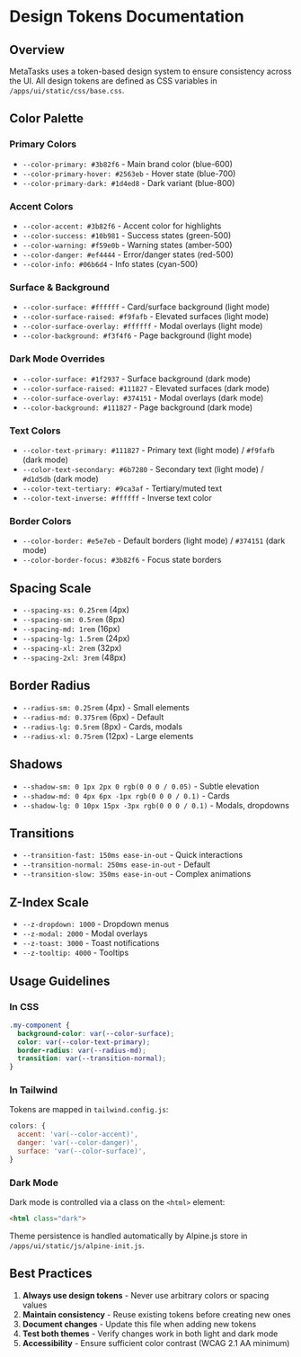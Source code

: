 # Design Tokens Documentation

## Overview

MetaTasks uses a token-based design system to ensure consistency across the UI. All design tokens are defined as CSS variables in `/apps/ui/static/css/base.css`.

## Color Palette

### Primary Colors
- `--color-primary: #3b82f6` - Main brand color (blue-600)
- `--color-primary-hover: #2563eb` - Hover state (blue-700)
- `--color-primary-dark: #1d4ed8` - Dark variant (blue-800)

### Accent Colors
- `--color-accent: #3b82f6` - Accent color for highlights
- `--color-success: #10b981` - Success states (green-500)
- `--color-warning: #f59e0b` - Warning states (amber-500)
- `--color-danger: #ef4444` - Error/danger states (red-500)
- `--color-info: #06b6d4` - Info states (cyan-500)

### Surface & Background
- `--color-surface: #ffffff` - Card/surface background (light mode)
- `--color-surface-raised: #f9fafb` - Elevated surfaces (light mode)
- `--color-surface-overlay: #ffffff` - Modal overlays (light mode)
- `--color-background: #f3f4f6` - Page background (light mode)

### Dark Mode Overrides
- `--color-surface: #1f2937` - Surface background (dark mode)
- `--color-surface-raised: #111827` - Elevated surfaces (dark mode)
- `--color-surface-overlay: #374151` - Modal overlays (dark mode)
- `--color-background: #111827` - Page background (dark mode)

### Text Colors
- `--color-text-primary: #111827` - Primary text (light mode) / `#f9fafb` (dark mode)
- `--color-text-secondary: #6b7280` - Secondary text (light mode) / `#d1d5db` (dark mode)
- `--color-text-tertiary: #9ca3af` - Tertiary/muted text
- `--color-text-inverse: #ffffff` - Inverse text color

### Border Colors
- `--color-border: #e5e7eb` - Default borders (light mode) / `#374151` (dark mode)
- `--color-border-focus: #3b82f6` - Focus state borders

## Spacing Scale

- `--spacing-xs: 0.25rem` (4px)
- `--spacing-sm: 0.5rem` (8px)
- `--spacing-md: 1rem` (16px)
- `--spacing-lg: 1.5rem` (24px)
- `--spacing-xl: 2rem` (32px)
- `--spacing-2xl: 3rem` (48px)

## Border Radius

- `--radius-sm: 0.25rem` (4px) - Small elements
- `--radius-md: 0.375rem` (6px) - Default
- `--radius-lg: 0.5rem` (8px) - Cards, modals
- `--radius-xl: 0.75rem` (12px) - Large elements

## Shadows

- `--shadow-sm: 0 1px 2px 0 rgb(0 0 0 / 0.05)` - Subtle elevation
- `--shadow-md: 0 4px 6px -1px rgb(0 0 0 / 0.1)` - Cards
- `--shadow-lg: 0 10px 15px -3px rgb(0 0 0 / 0.1)` - Modals, dropdowns

## Transitions

- `--transition-fast: 150ms ease-in-out` - Quick interactions
- `--transition-normal: 250ms ease-in-out` - Default
- `--transition-slow: 350ms ease-in-out` - Complex animations

## Z-Index Scale

- `--z-dropdown: 1000` - Dropdown menus
- `--z-modal: 2000` - Modal overlays
- `--z-toast: 3000` - Toast notifications
- `--z-tooltip: 4000` - Tooltips

## Usage Guidelines

### In CSS
```css
.my-component {
  background-color: var(--color-surface);
  color: var(--color-text-primary);
  border-radius: var(--radius-md);
  transition: var(--transition-normal);
}
```

### In Tailwind
Tokens are mapped in `tailwind.config.js`:
```javascript
colors: {
  accent: 'var(--color-accent)',
  danger: 'var(--color-danger)',
  surface: 'var(--color-surface)',
}
```

### Dark Mode
Dark mode is controlled via a class on the `<html>` element:
```html
<html class="dark">
```

Theme persistence is handled automatically by Alpine.js store in `/apps/ui/static/js/alpine-init.js`.

## Best Practices

1. **Always use design tokens** - Never use arbitrary colors or spacing values
2. **Maintain consistency** - Reuse existing tokens before creating new ones
3. **Document changes** - Update this file when adding new tokens
4. **Test both themes** - Verify changes work in both light and dark mode
5. **Accessibility** - Ensure sufficient color contrast (WCAG 2.1 AA minimum)
